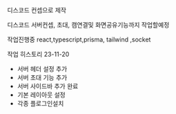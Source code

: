 디스코드 컨셉으로 제작

디스코드 서버컨셉, 초대, 캠연결및 화면공유기능까지 작업할예정

작업진행중 
react,typescript,prisma, tailwind  ,socket


작업 히스토리
23-11-20
- 서버 헤더 설정 추가
- 서버 초대 기능 추가 
- 서버 사이드바 추가 완료
- 기본 레이아웃 설정
- 각종 플로그인설치 
